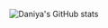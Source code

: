 
![Daniya's GitHub stats]([https://github-readme-stats.vercel.app/api?username=Daniya](https://github.com/DaniyaKu/DaniyaKu/edit/main/README.md)&theme=cobalt&show_icons=true)
